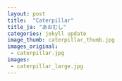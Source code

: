 ```yaml
---
layout: post
title:  "Caterpillar"
title_ja: "あおむし"
categories: jekyll update
image_thumb: caterpillar_thumb.jpg
images_original:
 - caterpillar.jpg
images:
 - caterpillar_large.jpg
---
```

